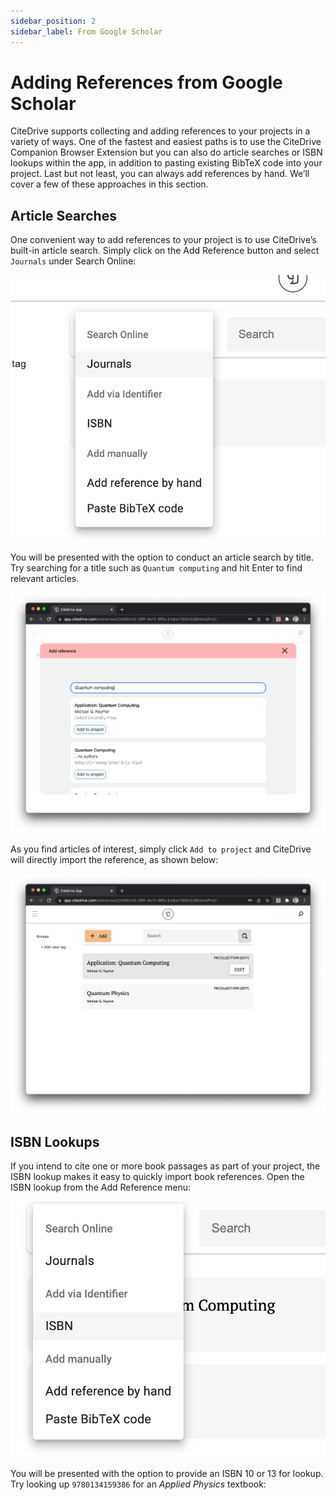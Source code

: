 ```yaml
---
sidebar_position: 2
sidebar_label: From Google Scholar
---
```


# Adding References from Google Scholar

CiteDrive supports collecting and adding references to your projects in a variety of ways. One of the fastest and easiest paths is to use the CiteDrive Companion Browser Extension but you can also do article searches or ISBN lookups within the app, in addition to pasting existing BibTeX code into your project. Last but not least, you can always add references by hand. We’ll cover a few of these approaches in this section.

## Article Searches

One convenient way to add references to your project is to use CiteDrive’s built-in article search. Simply click on the Add Reference button and select `Journals` under Search Online:

![Search Online](../assets/search-journals-online.png)

You will be presented with the option to conduct an article search by title. Try searching for a title such as `Quantum computing` and hit Enter to find relevant articles.

![A search for quantum computing](../assets/quantum-computing-articles.png)

As you find articles of interest, simply click `Add to project` and CiteDrive will directly import the reference, as shown below:

![Imported article from search](../assets/imported-quantum-computing-article.png)

## ISBN Lookups

If you intend to cite one or more book passages as part of your project, the ISBN lookup makes it easy to quickly import book references. Open the ISBN lookup from the Add Reference menu:

![ISBN Menu Option](../assets/isbn-lookup-menu.png)

You will be presented with the option to provide an ISBN 10 or 13 for lookup. Try looking up `9780134159386` for an *Applied Physics* textbook:

